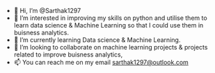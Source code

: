 - 👋 Hi, I’m @Sarthak1297
- 👀 I’m interested in improving my skills on python and utilise them to learn data science & Machine Learning so that I could use them in buisness analytics.
- 🌱 I’m currently learning Data science & Machine Learning.
- 💞️ I’m looking to collaborate on machine learning projects & projects related to improve buisness analytics,
- 📫 You can reach me on my email sarthak1297@outlook.com

<!---
Sarthak1297/Sarthak1297 is a ✨ special ✨ repository because its `README.md` (this file) appears on your GitHub profile.
You can click the Preview link to take a look at your changes.
--->
